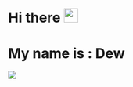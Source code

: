 # Hi there <img src="https://github.com/TheDudeThatCode/TheDudeThatCode/blob/master/Assets/Hi.gif" width="29px">
# My name is : Dew


![](https://camo.githubusercontent.com/992babdffd8c74a1502de375fbdf7e4d54773242/68747470733a2f2f6d656469612e67697068792e636f6d2f6d656469612f53576f536b4e36447854737a71494b4571762f67697068792e676966)




